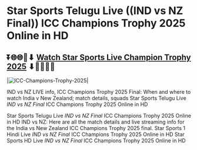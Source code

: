 # Star Sports Telugu Live ((IND vs NZ Final)) ICC Champions Trophy 2025 Online in HD

## ⏬🌐🌐📌⬇ [Watch Star Sports Live Champion Trophy 2025](https://ptvsportshd.net/star-sports-1-hindi-hd/) ⬇📌🌐🌐⏬

|![ICC-Champions-Trophy-2025](https://github.com/user-attachments/assets/eb0c49aa-ae7e-4ae0-a94f-0153617a517c)|

IND vs NZ LIVE info, ICC Champions Trophy 2025 Final: When and where to watch India v New Zealand; match details, squads Star Sports Telugu Live *IND vs NZ Final* ICC Champions Trophy 2025 Online in HD

Star Sports Telugu Live *IND vs NZ Final* ICC Champions Trophy 2025 Online in HD IND vs NZ: Here are all the match details and live streaming info for the India vs New Zealand ICC Champions Trophy 2025 final. Star Sports 1 Hindi Live *IND vs NZ Final* ICC Champions Trophy 2025 Online in HD Star Sports HD Live *IND vs NZ Final* ICC Champions Trophy 2025 Online in HD

